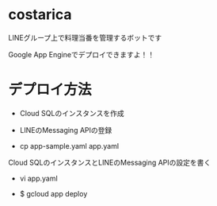 # costarica
LINEグループ上で料理当番を管理するボットです

Google App Engineでデプロイできますよ！！

# デプロイ方法
- Cloud SQLのインスタンスを作成

- LINEのMessaging APIの登録

- cp app-sample.yaml app.yaml

Cloud SQLのインスタンスとLINEのMessaging APIの設定を書く
- vi app.yaml

- $ gcloud app deploy
